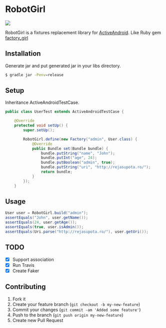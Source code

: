 RobotGirl
======

<a href="http://molybdenumgp03.deviantart.com/art/robot-girl-195104830"><img src="http://ninjacrunch.com/wp-content/uploads/2011/12/4/2.jpg"></a>

RobotGirl is a fixtures replacement library for [ActiveAndroid](http://www.activeandroid.com/).
Like Ruby gem [factory_girl](https://github.com/thoughtbot/factory_girl)

Installation
------

Generate jar and put generated jar in your libs directory.

```sh
$ gradle jar -Penv=release
```

Setup
------

Inheritance ActiveAndroidTestCase.

```java
public class UserTest extends ActiveAndroidTestCase {

    @Override
    protected void setUp() {
        super.setUp();

        RobotGirl.define(new Factory("admin", User.class) {
            @Override
            public Bundle set(Bundle bundle) {
                bundle.putString("name", "John");
                bundle.putInt("age", 24);
                bundle.putBoolean("admin", true);
                bundle.putString("uri", "http://rejasupota.ro/");
                return bundle;
            }
        });
    }
```

Usage
------

```java
User user = RobotGirl.build("admin");
assertEquals("John", user.getName());
assertEquals(24, user.getAge());
assertEquals(true, user.isAdmin());
assertEquals(Uri.parse("http://rejasupota.ro/"), user.getUri());
```

TODO
------

- [x] Support association
- [x] Run Travis
- [x] Create Faker

Contributing
------

1. Fork it
2. Create your feature branch (`git checkout -b my-new-feature`)
3. Commit your changes (`git commit -am 'Added some feature'`)
4. Push to the branch (`git push origin my-new-feature`)
5. Create new Pull Request
